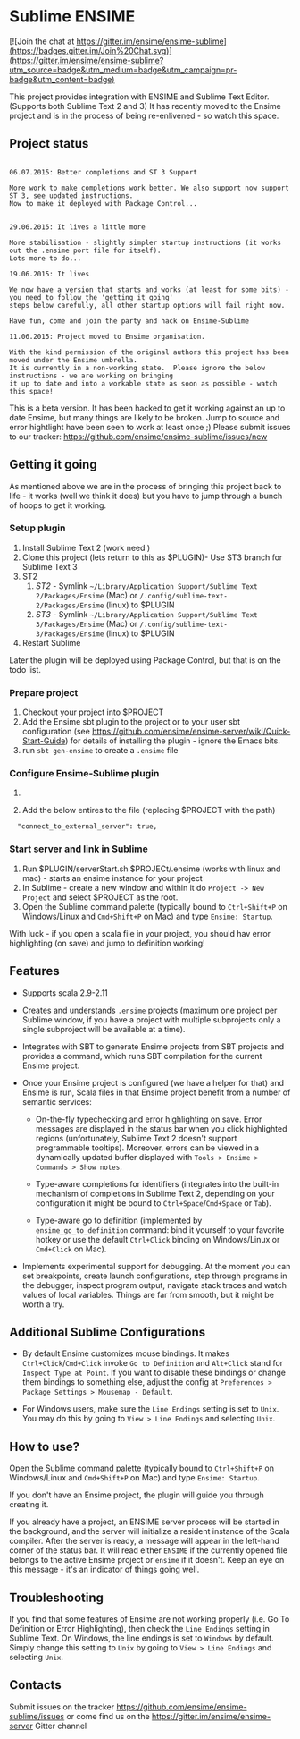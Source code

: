 # Sublime ENSIME

[![Join the chat at https://gitter.im/ensime/ensime-sublime](https://badges.gitter.im/Join%20Chat.svg)](https://gitter.im/ensime/ensime-sublime?utm_source=badge&utm_medium=badge&utm_campaign=pr-badge&utm_content=badge)

This project provides integration with ENSIME and Sublime Text Editor. (Supports both Sublime Text 2 and 3)
It has recently moved to the Ensime project and is in the process of being re-enlivened - so watch this space.
## Project status

```

06.07.2015: Better completions and ST 3 Support

More work to make completions work better. We also support now support ST 3, see updated instructions.
Now to make it deployed with Package Control...


29.06.2015: It lives a little more

More stabilisation - slightly simpler startup instructions (it works out the .ensime port file for itself).  
Lots more to do...

19.06.2015: It lives 

We now have a version that starts and works (at least for some bits) - you need to follow the 'getting it going' 
steps below carefully, all other startup options will fail right now.

Have fun, come and join the party and hack on Ensime-Sublime

11.06.2015: Project moved to Ensime organisation.

With the kind permission of the original authors this project has been moved under the Ensime umbrella.
It is currently in a non-working state.  Please ignore the below instructions - we are working on bringing 
it up to date and into a workable state as soon as possible - watch this space!

```

This is a beta version.  It has been hacked to get it working against an up to date Ensime, but many things are 
likely to be broken.  Jump to source and error hightlight have been seen to work at least once ;)
Please submit issues to our tracker: https://github.com/ensime/ensime-sublime/issues/new

## Getting it going
As mentioned above we are in the process of bringing this project back to life - it works (well we think it does) 
but you have to jump through a bunch of hoops to get it working.

### Setup plugin
1. Install Sublime Text 2 (work need ) 
2. Clone this project (lets return to this as $PLUGIN)- Use ST3 branch for Sublime Text 3 
3. ST2
    1. *ST2* - Symlink ```~/Library/Application Support/Sublime Text 2/Packages/Ensime``` (Mac) or ```/.config/sublime-text-2/Packages/Ensime``` (linux) to $PLUGIN
    2. *ST3* - Symlink ```~/Library/Application Support/Sublime Text 3/Packages/Ensime``` (Mac) or ```/.config/sublime-text-3/Packages/Ensime``` (linux) to $PLUGIN
4. Restart Sublime

Later the plugin will be deployed using Package Control, but that is on the todo list.

### Prepare project
1. Checkout your project into $PROJECT
1. Add the Ensime sbt plugin to the project or to your user sbt configuration (see https://github.com/ensime/ensime-server/wiki/Quick-Start-Guide) for details of installing the plugin - ignore the Emacs bits.
2. run ```sbt gen-ensime``` to create a ```.ensime``` file

### Configure Ensime-Sublime plugin

1. ``` Preference -> Package Settings -> Ensime -> Settings User ->
2. Add the below entires to the file (replacing $PROJECT with the path)

```
  "connect_to_external_server": true,
```

### Start server and link in Sublime
1. Run $PLUGIN/serverStart.sh $PROJECt/.ensime (works with linux and mac) - starts an ensime instance for your project
2. In Sublime  - create a new window and within it do ```Project -> New Project``` and select $PROJECT as the root.
3. Open the Sublime command palette (typically bound to `Ctrl+Shift+P` on Windows/Linux and `Cmd+Shift+P` on Mac) and type `Ensime: Startup`.

With luck - if you open a scala file in your project, you should hav error highlighting (on save) and jump to definition working!

## Features

* Supports scala 2.9-2.11

* Creates and understands `.ensime` projects (maximum one project per Sublime window,
  if you have a project with multiple subprojects only a single subproject will be available at a time).

* Integrates with SBT to generate Ensime projects from SBT projects and provides
  a command, which runs SBT compilation for the current Ensime project.

* Once your Ensime project is configured (we have a helper for that) and Ensime is run,
  Scala files in that Ensime project benefit from a number of semantic services:

    * On-the-fly typechecking and error highlighting on save. Error messages are displayed
      in the status bar when you click highlighted regions (unfortunately, Sublime Text 2 doesn't
      support programmable tooltips). Moreover, errors can be viewed in a dynamically updated buffer
      displayed with `Tools > Ensime > Commands > Show notes`.

    * Type-aware completions for identifiers (integrates into the built-in mechanism of completions
      in Sublime Text 2, depending on your configuration it might be bound to `Ctrl+Space`/`Cmd+Space` or `Tab`).

    * Type-aware go to definition (implemented by `ensime_go_to_definition` command: bind it yourself
      to your favorite hotkey or use the default `Ctrl+Click` binding on Windows/Linux or `Cmd+Click` on Mac).

* Implements experimental support for debugging. At the moment you can set breakpoints, create launch
  configurations, step through programs in the debugger, inspect program output, navigate stack traces
  and watch values of local variables. Things are far from smooth, but it might be worth a try.

## Additional Sublime Configurations

* By default Ensime customizes mouse bindings. It makes
       `Ctrl+Click`/`Cmd+Click` invoke `Go to Definition` and `Alt+Click` stand for `Inspect Type at Point`.
       If you want to disable these bindings or change them bindings to something else,
       adjust the config at `Preferences > Package Settings > Mousemap - Default`.

* For Windows users, make sure the `Line Endings` setting is set to `Unix`.
       You may do this by going to `View > Line Endings` and selecting `Unix`.

## How to use?

Open the Sublime command palette (typically bound to `Ctrl+Shift+P` on Windows/Linux and `Cmd+Shift+P` on Mac) and type `Ensime: Startup`.

If you don't have an Ensime project, the plugin will guide you through creating it.

If you already have a project, an ENSIME server process will be started in the background,
and the server will initialize a resident instance of the Scala compiler.
After the server is ready, a message will appear in the left-hand corner of the status bar.
It will read either `ENSIME` if the currently opened file belongs to the active Ensime project
or `ensime` if it doesn't. Keep an eye on this message - it's an indicator of things going well.

## Troubleshooting

If you find that some features of Ensime are not working properly (i.e. Go To Definition or Error Highlighting), then check the `Line Endings` setting in Sublime Text.  On Windows, the line endings is set to `Windows` by default.  Simply change this setting to `Unix` by going to `View > Line Endings` and selecting `Unix`.

## Contacts

Submit issues on the tracker https://github.com/ensime/ensime-sublime/issues or come find us on the https://gitter.im/ensime/ensime-server Gitter channel
